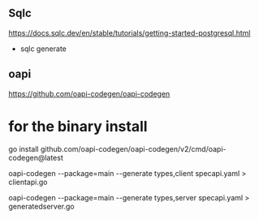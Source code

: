 ## Sqlc
https://docs.sqlc.dev/en/stable/tutorials/getting-started-postgresql.html
- sqlc generate


## oapi
https://github.com/oapi-codegen/oapi-codegen
# for the binary install
go install github.com/oapi-codegen/oapi-codegen/v2/cmd/oapi-codegen@latest

oapi-codegen --package=main --generate types,client specapi.yaml > clientapi.go  

oapi-codegen --package=main  --generate types,server specapi.yaml > generatedserver.go